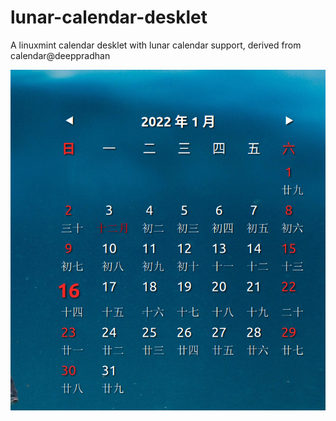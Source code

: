 # lunar-calendar-desklet
A linuxmint calendar desklet with lunar calendar support, derived from calendar@deeppradhan

![Screenshot](screenshot.png)